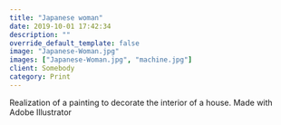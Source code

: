 ```yaml
---
title: "Japanese woman"
date: 2019-10-01 17:42:34
description: ""
override_default_template: false
image: "Japanese-Woman.jpg"
images: ["Japanese-Woman.jpg", "machine.jpg"]
client: Somebody
category: Print
---
```


Realization of a painting to decorate the interior of a house. Made with Adobe Illustrator
